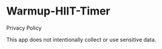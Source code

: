 # Warmup-HIIT-Timer

Privacy Policy

This app does not intentionally collect or use sensitive data.
